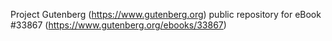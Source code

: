 Project Gutenberg (https://www.gutenberg.org) public repository for eBook #33867 (https://www.gutenberg.org/ebooks/33867)
